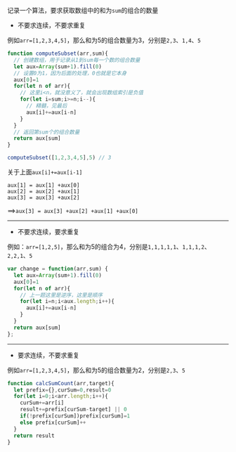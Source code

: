 记录一个算法，要求获取数组中的和为`sum`的组合的数量

* 不要求连续，不要求重复

例如`arr=[1,2,3,4,5]`，那么和为5的组合数量为3，分别是`2,3`、`1,4`、`5`

```js
function computeSubset(arr,sum){
  // 创建数组，用于记录从1到sum每一个数的组合数量
  let aux=Array(sum+1).fill(0)
  // 设置0为1，因为后面的处理，0也就是它本身
  aux[0]=1
  for(let n of arr){
    // 这里i<n，就没意义了，就会出现数组索引是负值
    for(let i=sum;i>=n;i--){
      // 精髓，见最后
      aux[i]+=aux[i-n]
    }
  }
  // 返回第sum个的组合数量
  return aux[sum]
}

computeSubset([1,2,3,4,5],5) // 3
```
关于上面`aux[i]+=aux[i-1]`
```
aux[1] = aux[1] +aux[0]
aux[2] = aux[2] +aux[1]
aux[3] = aux[3] +aux[2]
```
==>`aux[3] = aux[3] +aux[2] +aux[1] +aux[0]`

--------

* 不要求连续，要求重复

例如：`arr=[1,2,5]`，那么和为5的组合为4，分别是`1,1,1,1,1`、`1,1,1,2`、`2,2,1`、`5`

```js
var change = function(arr,sum) {
  let aux=Array(sum+1).fill(0)
  aux[0]=1
  for(let n of arr){
    // 上一题这里是逆序，这里是顺序
    for(let i=n;i<aux.length;i++){
      aux[i]+=aux[i-n]
    }
  }
  return aux[sum]
};
```

-----

* 要求连续，不要求重复

例如`arr=[1,2,3,4,5]`，那么和为5的组合数量为2，分别是`2,3`、`5`

```js
function calcSumCount(arr,target){
  let prefix={},curSum=0,result=0
  for(let i=0;i<arr.length;i++){
    curSum+=arr[i]
    result+=prefix[curSum-target] || 0
    if(!prefix[curSum])prefix[curSum]=1
    else prefix[curSum]++
  }
  return result
}
```

